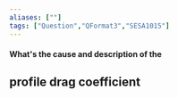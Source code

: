 ```yaml
---
aliases: [""]
tags: ["Question","QFormat3","SESA1015"]
---
```


#### What's the cause and description of the
## profile drag coefficient


